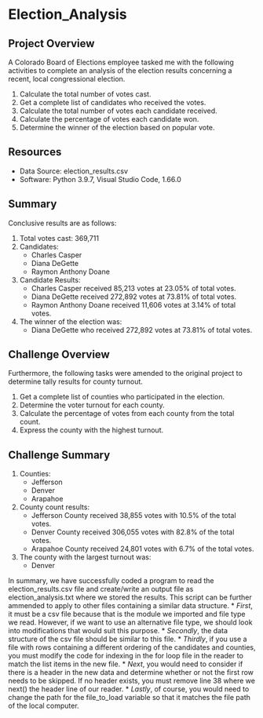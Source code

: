 # Election_Analysis

## Project Overview
A Colorado Board of Elections employee tasked me with the following activities to complete an analysis of the election results concerning a recent, local congressional election.

1. Calculate the total number of votes cast.
2. Get a complete list of candidates who received the votes.
3. Calculate the total number of votes each candidate received.
4. Calculate the percentage of votes each candidate won.
5. Determine the winner of the election based on popular vote.


## Resources
- Data Source: election_results.csv
- Software: Python 3.9.7, Visual Studio Code, 1.66.0

## Summary
Conclusive results are as follows:
1. Total votes cast:  369,711 
2. Candidates:
      - Charles Casper
      - Diana DeGette
      - Raymon Anthony Doane
3. Candidate Results:
      - Charles Casper received 85,213 votes at 23.05% of total votes.
      - Diana DeGette received 272,892 votes at 73.81% of total votes.
      - Raymon Anthony Doane received 11,606 votes at 3.14% of total votes.
5. The winner of the election was:
      - Diana DeGette who received 272,892 votes at 73.81% of total votes.


## Challenge Overview
Furthermore, the following tasks were amended to the original project to determine tally results for county turnout.

1. Get a complete list of counties who participated in the election.
2. Determine the voter turnout for each county.
3. Calculate the percentage of votes from each county from the total count.
4. Express the county with the highest turnout.

## Challenge Summary
1. Counties:
      - Jefferson
      - Denver
      - Arapahoe
2. County count results:
      - Jefferson County received 38,855 votes with 10.5% of the total votes.
      - Denver County received 306,055 votes with 82.8% of the total votes.
      - Arapahoe County received 24,801 votes with 6.7% of the total votes.
4. The county with the largest turnout was:
      - Denver

In summary, we have successfully coded a program to read the election_results.csv file and create/write an output file as election_analysis.txt where we stored the results.  This script can be further ammended to apply to other files containing a similar data structure.  * *First*, it must be a csv file because that is the module we imported and file type we read.  However, if we want to use an alternative file type, we should look into modifications that would suit this purpose.  * *Secondly*, the data structure of the csv file should be similar to this file. * *Thirdly*, if you use a file with rows containing a different ordering of the candidates and counties, you must modify the code for indexing in the for loop file in the reader to match the list items in the new file. * *Next*, you would need to consider if there is a header in the new data and determine whether or not the first row needs to be skipped.  If no header exists, you must remove line 38 where we next() the header line of our reader.  * *Lastly*, of course, you would need to change the path for the file_to_load variable so that it matches the file path of the local computer.  
